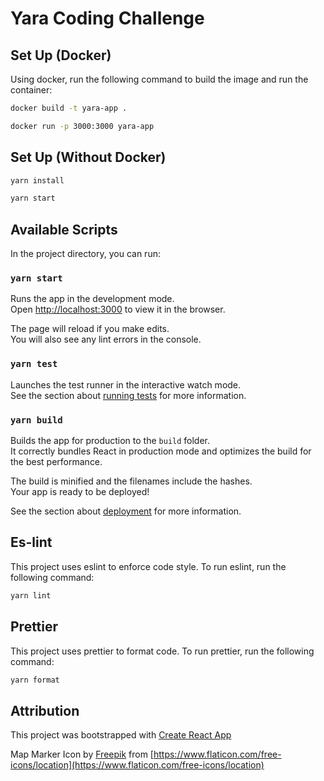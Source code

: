 # Yara Coding Challenge

## Set Up (Docker)

Using docker, run the following command to build the image and run the container:

```bash
docker build -t yara-app .
``` 

```bash
docker run -p 3000:3000 yara-app
```

## Set Up (Without Docker)

```bash
yarn install 
```
```bash
yarn start 
```


## Available Scripts

In the project directory, you can run:

### `yarn start`

Runs the app in the development mode.\
Open [http://localhost:3000](http://localhost:3000) to view it in the browser.

The page will reload if you make edits.\
You will also see any lint errors in the console.

### `yarn test`

Launches the test runner in the interactive watch mode.\
See the section about [running tests](https://facebook.github.io/create-react-app/docs/running-tests) for more information.

### `yarn build`

Builds the app for production to the `build` folder.\
It correctly bundles React in production mode and optimizes the build for the best performance.

The build is minified and the filenames include the hashes.\
Your app is ready to be deployed!

See the section about [deployment](https://facebook.github.io/create-react-app/docs/deployment) for more information.

## Es-lint

This project uses eslint to enforce code style. To run eslint, run the following command:

```bash
yarn lint 
```

## Prettier

This project uses prettier to format code. To run prettier, run the following command:

```bash
yarn format 
```

## Attribution

This project was bootstrapped with [Create React App](https://github.com/facebook/create-react-app)

Map Marker Icon by [Freepik](https://www.freepik.com) from [https://www.flaticon.com/free-icons/location](https://www.flaticon.com/free-icons/location)
